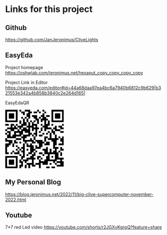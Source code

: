 # Links for this project

## Github
 https://github.com/JanJeronimus/CliveLights

## EasyEda

Project homepage https://oshwlab.com/jeronimus.net/hexaput_copy_copy_copy_copy

Project Link in Editor https://easyeda.com/editor#id=44a68daa97ea4bc6a7940b6812c9b629|b321553e342a4b858b3840c2e264d165|

EasyEdaQR

![EasyEdaQR](EasyEdaQR.png)

## My Personal Blog
https://blog.jeronimus.net/2022/11/big-clive-supercomputer-november-2022.html

## Youtube
7*7 red Led video  https://youtube.com/shorts/r2JGXvKgrpQ?feature=share 

